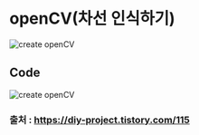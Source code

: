 
# openCV(차선 인식하기) 
![create openCV](https://raw.githubusercontent.com/mia02125/openCV-detectingLane-/master/opencv(%EC%B0%A8%EC%84%A0%EC%9D%B8%EC%8B%9D).PNG)

## Code
![create openCV](https://raw.githubusercontent.com/mia02125/openCV-detectingLane-/master/pic.PNG)

### 출처 : https://diy-project.tistory.com/115
